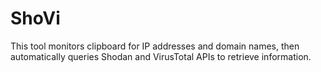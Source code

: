 # ShoVi
This tool monitors clipboard for IP addresses and domain names, then automatically queries Shodan and VirusTotal APIs to retrieve information. 

